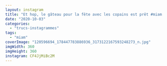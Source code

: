 ```yaml
---
layout: instagram
title: "Et hop, le gâteau pour la fête avec les copains est prêt #miam #pirate #happybirthday"
date: "2020-10-03"
categories: 
  - "trucs-instagrammes"
tags: 
  - "miam"
coverImage: "120596694_178447783886936_3173122167593248273_n.jpg"
imgWidth: 360
imgHeight: 360
instagram: CF4JjMiBc2M
---
```

